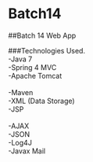 # Batch14
##Batch 14 Web App

###Technologies Used.<br>
-Java 7<br>
-Spring 4 MVC<br>
-Apache Tomcat<br>
<br>
-Maven<br>
-XML (Data Storage)<br>
-JSP<br>
<br>
-AJAX<br>
-JSON<br>
-Log4J<br>
-Javax Mail<br>


